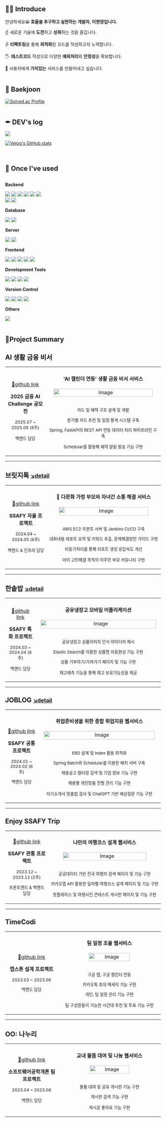## 👩‍💻 Introduce
안녕하세요😀 **효율을 추구하고 실현하는 개발자, 이현영입니다.**

☝️ 새로운 기술에 **도전**하고 **성취**하는 것을 즐깁니다.

✌️ **리팩토링**을 통해 **최적화**된 코드를 작성하고자 노력합니다.

🖐️ **테스트코드** 작성으로 다양한 **예외처리**와 **안정성**을 확보합니다.

💪 사용자에게 **가치있는** 서비스를 만들어내고 싶습니다.
<br><br>

## 🏅 Baekjoon
[![Solved.ac Profile](http://mazassumnida.wtf/api/v2/generate_badge?boj=lisa1072)](https://solved.ac/lisa1072/)
<br><br>

## ✒ DEV's log
<div>
 <a href="https://velog.io/@lisa1072">
   <img src="https://img.shields.io/badge/Velog-20c997?style=for-the-badge&logo=Vimeo&logoColor=white">
 </a> 
 
 [![Velog's GitHub stats](https://velog-readme-stats.vercel.app/api?name=lisa1072)](https://velog.io/@lisa1072)
</div>
<br>

## 🔨 Once I've used
<div style="display:flex; flex-direction:column; align-items:flex-start;">
    <!-- Backend -->
    <p><strong>Backend</strong></p>
    <div>
        <img src="https://img.shields.io/badge/Java-007396?style=for-the-badge&logo=Java&logoColor=white"> 
        <img src="https://img.shields.io/badge/Jsp-e76f00?style=for-the-badge&logo=Jsp&logoColor=white">  
        <img src="https://img.shields.io/badge/spring-6DB33F?style=for-the-badge&logo=spring&logoColor=white"> 
        <img src="https://img.shields.io/badge/Spring Boot-6DB33F?style=for-the-badge&logo=spring&logoColor=white">
        <img src="https://img.shields.io/badge/MyBatis-000000?style=for-the-badge&logo=MyBatis&logoColor=white"> 
       <img src="https://img.shields.io/badge/jpa-13C100?style=for-the-badge&logo=jpa&logoColor=white">
        <br>
        <img src="https://img.shields.io/badge/python-3776AB?style=for-the-badge&logo=python&logoColor=white"> 
        <img src="https://img.shields.io/badge/fastapi-009688?style=for-the-badge&logo=fastapi&logoColor=white"> 
    </div>
    <!-- Database -->
    <p><strong>Database</strong></p>
    <div>
        <img src="https://img.shields.io/badge/mysql-4479A1?style=for-the-badge&logo=mysql&logoColor=white">
        <img src="https://img.shields.io/badge/mariadb-003545?style=for-the-badge&logo=mariadb&logoColor=white">
    </div>
    <!-- Server -->
    <p><strong>Server</strong></p>
    <div>
        <img src="https://img.shields.io/badge/linux-FCC624?style=for-the-badge&logo=linux&logoColor=black"> 
        <img src="https://img.shields.io/badge/apache tomcat-F8DC75?style=for-the-badge&logo=apachetomcat&logoColor=black">
    </div>
    <!-- Frontend -->
    <p><strong>Frontend</strong></p>
    <div>
        <img src="https://img.shields.io/badge/html5-E34F26?style=for-the-badge&logo=html5&logoColor=white"> 
        <img src="https://img.shields.io/badge/css-1572B6?style=for-the-badge&logo=css3&logoColor=white"> 
        <img src="https://img.shields.io/badge/javascript-F7DF1E?style=for-the-badge&logo=javascript&logoColor=black"> 
        <img src="https://img.shields.io/badge/vue.js-4FC08D?style=for-the-badge&logo=vuedotjs&logoColor=white">
        <img src="https://img.shields.io/badge/vuetify-1867C0?style=for-the-badge&logo=vuetify&logoColor=white">
    </div>
 <!-- Development Tools -->
    <p><strong>Development Tools</strong></p>
    <div>
        <img src="https://img.shields.io/badge/IntelliJ IDEA-000000?style=flat-square&logo=intellij-idea&logoColor=white">
        <img src="https://img.shields.io/badge/Visual Studio Code-007ACC?style=flat-square&logo=visual-studio-code&logoColor=white">
        <img src="https://img.shields.io/badge/Visual Studio-5C2D91?style=flat-square&logo=visual-studio&logoColor=white">
        <img src="https://img.shields.io/badge/Eclipse IDE-2C2255?style=flat-square&logo=eclipse-ide&logoColor=white">
    </div>
    <!-- Version Control -->
    <p><strong>Version Control</strong></p>
    <div>
        <img src="https://img.shields.io/badge/Git-F05032?style=flat-square&logo=git&logoColor=white">
        <img src="https://img.shields.io/badge/Gitkraken-179287?style=flat-square&logo=gitkraken&logoColor=white">
        <img src="https://img.shields.io/badge/GitHub-181717?style=flat-square&logo=github&logoColor=white">
        <img src="https://img.shields.io/badge/Gitlab-FC6D26?style=flat-square&logo=gitlab&logoColor=white">
    </div>
    <!-- Others -->
    <p><strong>Others</strong></p>
    <div>
        <img src="https://img.shields.io/badge/gerrit-EEEEEE?style=for-the-badge&logo=gerrit&logoColor=black"> 
</div><br>
</div>


## 📌Project Summary

## **AI 생활 금융 비서**  
<table>
  <tr>
    <td width=250 style='table-layout:fixed' align=center>

[🔗github link](https://github.com/hyun0-25/2025-Finance-AI-Challenge)

**2025 금융 AI Challenge 공모전**

<small>
2025.07 ~ 2025.09 (8주)

백엔드 담당
</small>
    </td>
    <td width=500 style='table-layout:fixed' align=center>
#### **'AI 캘린더 연동' 생활 금융 비서 서비스**
<img width="320" height="26" alt="Image" src="https://github.com/user-attachments/assets/1b6e752e-3a6d-474a-886b-34cd2f3afac2" />
<br><br>
<small>

카드 및 혜택 구조 설계 및 개발

분기별 카드 추천 및 일정 통계 시스템 구축

Spring, FastAPI의 REST API 연동 데이터 처리 파이프라인 구축

Schedular를 활용해 예약 알림 발송 기능 구현
</small>
    </td>
  </tr>
</table>

---
## 브릿지톡 <small>[↘️detail](https://www.notion.so/SSAFY-8c0270372a59426386791398e830e42f?pvs=21)</small>
<table>
  <tr>
    <td width=250 style='table-layout:fixed' align=center>

[🔗github link](https://github.com/hyun0-25/SSAFY-BRIDGETALK)

**SSAFY 자율 프로젝트** 

<small>
2024.04 ~ 2024.05 (6주)   

백엔드 & 인프라 담당
</small>
    </td>
    <td width=500 style='table-layout:fixed' align=center>
#### 🏅 **다문화 가정 부모와 자녀간 소통 해결 서비스**
<img width="289" height="28" alt="Image" src="https://github.com/user-attachments/assets/c13defab-e2b6-41fe-b985-dc2479362566" />
<br><br>
<small>

AWS EC2 우분투 서버 및 Jenkins CI/CD 구축

대화내용 레포트 요약 및 키워드 추출, 문제해결방안 가이드 구현

비동기처리를 통해 리포트 생성 응답속도 개선

아이 고민해결 목적의 이주민 부모 커뮤니티 구현
</small>
    </td>
  </tr>
</table>

---


## **한솥밥** <small>[↘️detail](https://www.notion.so/ba223afbd0994824a595828a487b74ad?pvs=21)</small>
<table>
  <tr>
    <td width=250 style='table-layout:fixed' align=center>

[🔗github link](https://github.com/hyun0-25/SSAFY-HANSOTBAB)

**SSAFY 특화 프로젝트** 

<small>
2024.03 ~ 2024.04 (6주)

백엔드 담당
</small>
    </td>
    <td width=500 style='table-layout:fixed' align=center>
#### **공유냉장고 모바일 어플리케이션**
<img width="373" height="28" alt="Image" src="https://github.com/user-attachments/assets/b1b7f9d4-f14c-4694-a241-a9ef8625f5f9" />
<br><br>
<small>

공유냉장고 상품이미지 인식 아이디어 제시

Elastic Search를 이용한 상품명 자동완성 기능 구현

상품 기부하기/가져가기 페이지 및 기능 구현

재고예측 기능을 통해 재고 보유가능성을 제공
</small>
    </td>
  </tr>
</table>

---


## **JOBLOG**  <small>[↘️detail](https://www.notion.so/658c0426b29e43a9965ac02154f95f8d?pvs=21)</small>

<table>
  <tr>
    <td width=250 style='table-layout:fixed' align=center>

[🔗github link](https://github.com/hyun0-25/SSAFY-JOBLOG)

**SSAFY 공통 프로젝트**

<small>
2024.01 ~ 2024.02 (6주)

백엔드 담당
<small>
    </td>
    <td width=500 style='table-layout:fixed' align=center>
#### **취업준비생을 위한 종합 취업지원 웹서비스**

<img width="359" height="27" alt="Image" src="https://github.com/user-attachments/assets/fc0e4c42-2daa-4590-bd67-e2671e8d841b" />
<br><br>

<small>

ERD 설계 및 Index 활용 최적화

Spring Batch와 Schedular를 이용한 배치 서버 구축

채용공고 필터링 검색 및 기업 정보 기능 구현

채용별 개인맞춤 전형 관리 기능 구현

자기소개서 맞춤법 검사 및 ChatGPT 기반 예상질문 기능 구현
</small>
    </td>
  </tr>
</table>

---


## **Enjoy SSAFY Trip**

<table>
  <tr>
    <td width=250 style='table-layout:fixed' align=center>

[🔗github link](https://github.com/hyun0-25/Enjoy-SSAFY-Trip)

**SSAFY 관통 프로젝트**

<small>
2023.12 ~ 2023.12 (2주)

프론트엔드 & 백엔드 담당
<small>
    </td>
    <td width=500 style='table-layout:fixed' align=center>
#### **나만의 여행코스 설계 웹서비스**

<img width="270" height="26" alt="Image" src="https://github.com/user-attachments/assets/7e9070c3-f7fd-4c3b-a19b-ccbf4f3b9315" />
<br><br>
<small>

공공데이터 기반 전국 여행지 검색 페이지 및 기능 구현

카카오맵 API 활용한 일자별 여행코스 설계 페이지 및 기능 구현

핫플레이스 및 여행사진 콘테스트 게시판 페이지 및 기능 구현
</small>
    </td>
  </tr>
</table>

---

## **TimeCodi** 

<table>
  <tr>
    <td width=250 style='table-layout:fixed' align=center>

[🔗github link](https://github.com/hail2222/Timecodi)

**캡스톤 설계 프로젝트** 

<small>
2023.03 ~ 2023.06

백엔드 담당
<small>
    </td>
    <td width=500 style='table-layout:fixed' align=center>
#### **팀 일정 조율 웹서비스**
<img width="132" height="26" alt="Image" src="https://github.com/user-attachments/assets/d2f1c757-9528-492f-9b5c-dd09e49e56a1" />
<br><br>
<small>

구글 맵, 구글 캘린더 연동

카카오톡 초대 메세지 기능 구현

개인, 팀 일정 관리 기능 구현 

팀 구성원들이 가능한 시간대 추천 및 투표 기능 구현
</small>
    </td>
  </tr>
</table>

---

## **OO: 나누리** 

<table>
  <tr>
    <td width=250 style='table-layout:fixed' align=center>

[🔗github link](https://github.com/SWE3002-TEAM13/Backend)

**소프트웨어공학개론 팀프로젝트**

<small>
2023.04 ~ 2023.06

백엔드 담당
</small>
    </td>
    <td width=500 style='table-layout:fixed' align=center>
#### **교내 물품 대여 및 나눔 웹서비스**

<img width="128" height="26" alt="Image" src="https://github.com/user-attachments/assets/ad5215e2-9843-4bb8-be41-63d6ffcf61c0" />
<br><br>
<small>

물품 대여 및 공유 게시판 기능 구현

게시판 검색 기능 구현

게시글 좋아요 기능 구현
</small>
    </td>
  </tr>
</table>





